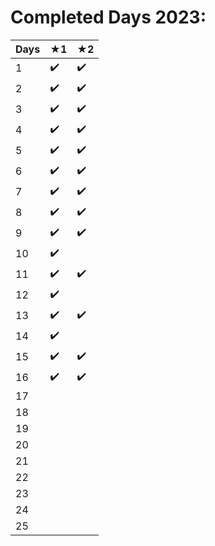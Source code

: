 # Completed Days 2023:

| **Days** | ★1 | ★2 |
|----------|----|----|
| 1        | ✔️   |  ✔️  |
| 2        | ✔️   |  ✔️  |
| 3        | ✔️   |  ✔️  |
| 4        | ✔️   |  ✔️  |
| 5        | ✔️   |  ✔️  |
| 6        | ✔️   |  ✔️  |
| 7        | ✔️   |  ✔️  |
| 8        | ✔️   |  ✔️  |
| 9        | ✔️   |  ✔️  |
| 10       | ✔️   |    |
| 11       | ✔️   |  ✔️  |
| 12       | ✔️   |    |
| 13       | ✔️   |  ✔️  |
| 14       | ✔️   |    |
| 15       | ✔️   |  ✔️  |
| 16       | ✔️   |  ✔️  |
| 17       |    |    |
| 18       |    |    |
| 19       |    |    |
| 20       |    |    |
| 21       |    |    |
| 22       |    |    |
| 23       |    |    |
| 24       |    |    |
| 25       |    |    |